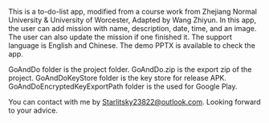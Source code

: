 This is a to-do-list app, modified from a course work from Zhejiang Normal University & University of Worcester, Adapted by Wang Zhiyun.
In this app, the user can add mission with name, description, date, time, and an image. The user can also update the mission if one finished it.
The support language is English and Chinese.
The demo PPTX is available to check the app.

GoAndDo folder is the project folder.
GoAndDo.zip is the export zip of the project.
GoAndDoKeyStore folder is the key store for release APK.
GoAndDoEncryptedKeyExportPath folder is the used for Google Play.

You can contact with me by Starlitsky23822@outlook.com. Looking forward to your advice.
